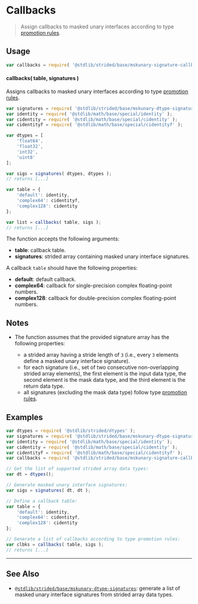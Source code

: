 <!--

@license Apache-2.0

Copyright (c) 2022 The Stdlib Authors.

Licensed under the Apache License, Version 2.0 (the "License");
you may not use this file except in compliance with the License.
You may obtain a copy of the License at

   http://www.apache.org/licenses/LICENSE-2.0

Unless required by applicable law or agreed to in writing, software
distributed under the License is distributed on an "AS IS" BASIS,
WITHOUT WARRANTIES OR CONDITIONS OF ANY KIND, either express or implied.
See the License for the specific language governing permissions and
limitations under the License.

-->

# Callbacks

> Assign callbacks to masked unary interfaces according to type [promotion rules][@stdlib/ndarray/promotion-rules].

<!-- Section to include introductory text. Make sure to keep an empty line after the intro `section` element and another before the `/section` close. -->

<section class="intro">

</section>

<!-- /.intro -->

<!-- Package usage documentation. -->

<section class="usage">

## Usage

```javascript
var callbacks = require( '@stdlib/strided/base/mskunary-signature-callbacks' );
```

#### callbacks( table, signatures )

Assigns callbacks to masked unary interfaces according to type [promotion rules][@stdlib/ndarray/promotion-rules].

```javascript
var signatures = require( '@stdlib/strided/base/mskunary-dtype-signatures' );
var identity = require( '@stdlib/math/base/special/identity' );
var cidentity = require( '@stdlib/math/base/special/cidentity' );
var cidentityf = require( '@stdlib/math/base/special/cidentityf' );

var dtypes = [
    'float64',
    'float32',
    'int32',
    'uint8'
];

var sigs = signatures( dtypes, dtypes );
// returns [...]

var table = {
    'default': identity,
    'complex64': cidentityf,
    'complex128': cidentity
};

var list = callbacks( table, sigs );
// returns [...]
```

The function accepts the following arguments:

-   **table**: callback table.
-   **signatures**: strided array containing masked unary interface signatures.

A callback `table` should have the following properties:

-   **default**: default callback.
-   **complex64**: callback for single-precision complex floating-point numbers.
-   **complex128**: callback for double-precision complex floating-point numbers.

</section>

<!-- /.usage -->

<!-- Package usage notes. Make sure to keep an empty line after the `section` element and another before the `/section` close. -->

<section class="notes">

## Notes

-   The function assumes that the provided signature array has the following properties:

    -   a strided array having a stride length of `3` (i.e., every `3` elements define a masked unary interface signature).
    -   for each signature (i.e., set of two consecutive non-overlapping strided array elements), the first element is the input data type, the second element is the mask data type, and the third element is the return data type.
    -   all signatures (excluding the mask data type) follow type [promotion rules][@stdlib/ndarray/promotion-rules].

</section>

<!-- /.notes -->

<!-- Package usage examples. -->

<section class="examples">

## Examples

<!-- eslint no-undef: "error" -->

```javascript
var dtypes = require( '@stdlib/strided/dtypes' );
var signatures = require( '@stdlib/strided/base/mskunary-dtype-signatures' );
var identity = require( '@stdlib/math/base/special/identity' );
var cidentity = require( '@stdlib/math/base/special/cidentity' );
var cidentityf = require( '@stdlib/math/base/special/cidentityf' );
var callbacks = require( '@stdlib/strided/base/mskunary-signature-callbacks' );

// Get the list of supported strided array data types:
var dt = dtypes();

// Generate masked unary interface signatures:
var sigs = signatures( dt, dt );

// Define a callback table:
var table = {
    'default': identity,
    'complex64': cidentityf,
    'complex128': cidentity
};

// Generate a list of callbacks according to type promotion rules:
var clbks = callbacks( table, sigs );
// returns [...]
```

</section>

<!-- /.examples -->

<!-- Section to include cited references. If references are included, add a horizontal rule *before* the section. Make sure to keep an empty line after the `section` element and another before the `/section` close. -->

<section class="references">

</section>

<!-- /.references -->

<!-- Section for related `stdlib` packages. Do not manually edit this section, as it is automatically populated. -->

<section class="related">

* * *

## See Also

-   <span class="package-name">[`@stdlib/strided/base/mskunary-dtype-signatures`][@stdlib/strided/base/mskunary-dtype-signatures]</span><span class="delimiter">: </span><span class="description">generate a list of masked unary interface signatures from strided array data types.</span>

</section>

<!-- /.related -->

<!-- Section for all links. Make sure to keep an empty line after the `section` element and another before the `/section` close. -->

<section class="links">

[@stdlib/ndarray/promotion-rules]: https://github.com/stdlib-js/ndarray-promotion-rules

<!-- <related-links> -->

[@stdlib/strided/base/mskunary-dtype-signatures]: https://github.com/stdlib-js/strided/tree/main/base/mskunary-dtype-signatures

<!-- </related-links> -->

</section>

<!-- /.links -->
